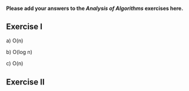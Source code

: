 #### Please add your answers to the ***Analysis of  Algorithms*** exercises here.

## Exercise I

a)
O(n)

b)
O(log n)

c)
O(n)
## Exercise II


